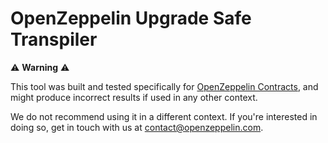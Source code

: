 # OpenZeppelin Upgrade Safe Transpiler

:warning: **Warning** :warning:

This tool was built and tested specifically for [OpenZeppelin Contracts](https://github.com/OpenZeppelin/openzeppelin-contracts), and might produce incorrect results if used in any other context.

We do not recommend using it in a different context. If you're interested in doing so, get in touch with us at contact@openzeppelin.com.
